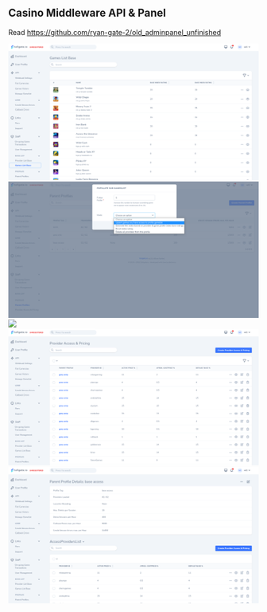 ## Casino Middleware API & Panel
Read https://github.com/ryan-gate-2/old_adminpanel_unfinished

<img src="https://github.com/ryan-gate-2/scriptjes/blob/main/portfolio/panel/Screenshot%20from%202022-06-13%2021-54-32.png?raw=true">

<img src="https://github.com/ryan-gate-2/scriptjes/blob/main/portfolio/panel/Screenshot%20from%202022-06-13%2021-58-22.png?raw=true">

<img src="[https://github.com/ryan-gate-2/scriptjes/blob/main/portfolio/panel/Screenshot%20from%202022-06-13%2021-58-22.png?raw=true](https://raw.githubusercontent.com/ryan-gate-2/scriptjes/main/portfolio/panel/Screenshot%20from%202022-06-13%2021-57-02.png)">

<img src="https://github.com/ryan-gate-2/scriptjes/blob/main/portfolio/panel/Screenshot%20from%202022-06-13%2021-56-14.png?raw=true">

<img src="https://raw.githubusercontent.com/ryan-gate-2/scriptjes/main/portfolio/panel/Screenshot%20from%202022-06-13%2021-56-42.png">
